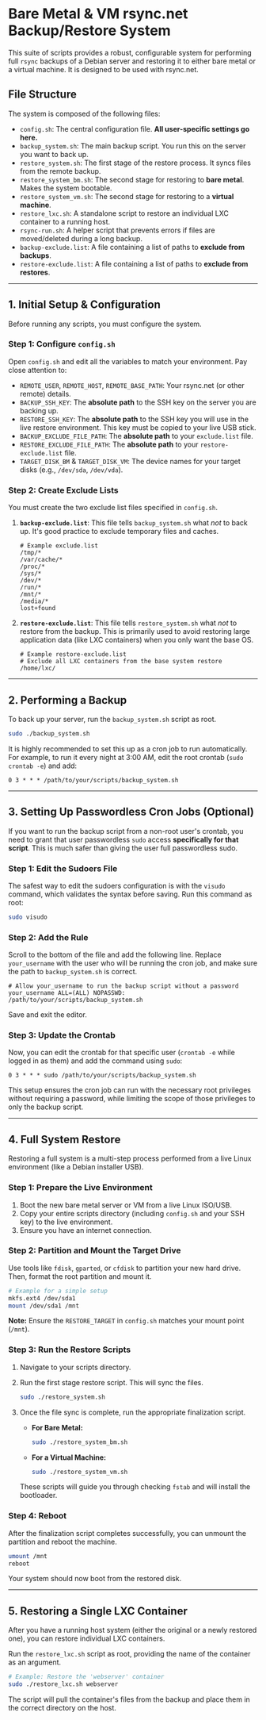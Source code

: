 # Bare Metal & VM rsync.net Backup/Restore System

This suite of scripts provides a robust, configurable system for performing full `rsync` backups of a Debian server and restoring it to either bare metal or a virtual machine.  It is designed to be used with rsync.net.

## File Structure

The system is composed of the following files:

-   `config.sh`: The central configuration file. **All user-specific settings go here.**
-   `backup_system.sh`: The main backup script. You run this on the server you want to back up.
-   `restore_system.sh`: The first stage of the restore process. It syncs files from the remote backup.
-   `restore_system_bm.sh`: The second stage for restoring to **bare metal**. Makes the system bootable.
-   `restore_system_vm.sh`: The second stage for restoring to a **virtual machine**.
-   `restore_lxc.sh`: A standalone script to restore an individual LXC container to a running host.
-   `rsync-run.sh`: A helper script that prevents errors if files are moved/deleted during a long backup.
-   `backup-exclude.list`: A file containing a list of paths to **exclude from backups**.
-   `restore-exclude.list`: A file containing a list of paths to **exclude from restores**.

---

## 1. Initial Setup & Configuration

Before running any scripts, you must configure the system.

### Step 1: Configure `config.sh`

Open `config.sh` and edit all the variables to match your environment. Pay close attention to:

-   `REMOTE_USER`, `REMOTE_HOST`, `REMOTE_BASE_PATH`: Your rsync.net (or other remote) details.
-   `BACKUP_SSH_KEY`: The **absolute path** to the SSH key on the server you are backing up.
-   `RESTORE_SSH_KEY`: The **absolute path** to the SSH key you will use in the live restore environment. This key must be copied to your live USB stick.
-   `BACKUP_EXCLUDE_FILE_PATH`: The **absolute path** to your `exclude.list` file.
-   `RESTORE_EXCLUDE_FILE_PATH`: The **absolute path** to your `restore-exclude.list` file.
-   `TARGET_DISK_BM` & `TARGET_DISK_VM`: The device names for your target disks (e.g., `/dev/sda`, `/dev/vda`).

### Step 2: Create Exclude Lists

You must create the two exclude list files specified in `config.sh`.

1.  **`backup-exclude.list`**: This file tells `backup_system.sh` what *not* to back up. It's good practice to exclude temporary files and caches.
    ```
    # Example exclude.list
    /tmp/*
    /var/cache/*
    /proc/*
    /sys/*
    /dev/*
    /run/*
    /mnt/*
    /media/*
    lost+found
    ```

2.  **`restore-exclude.list`**: This file tells `restore_system.sh` what *not* to restore from the backup. This is primarily used to avoid restoring large application data (like LXC containers) when you only want the base OS.
    ```
    # Example restore-exclude.list
    # Exclude all LXC containers from the base system restore
    /home/lxc/
    ```

---

## 2. Performing a Backup

To back up your server, run the `backup_system.sh` script as root.

```bash
sudo ./backup_system.sh
```

It is highly recommended to set this up as a cron job to run automatically. For example, to run it every night at 3:00 AM, edit the root crontab (`sudo crontab -e`) and add:

```crontab
0 3 * * * /path/to/your/scripts/backup_system.sh
```

---

## 3. Setting Up Passwordless Cron Jobs (Optional)

If you want to run the backup script from a non-root user's crontab, you need to grant that user passwordless `sudo` access **specifically for that script**. This is much safer than giving the user full passwordless sudo.

### Step 1: Edit the Sudoers File

The safest way to edit the sudoers configuration is with the `visudo` command, which validates the syntax before saving. Run this command as root:

```bash
sudo visudo
```

### Step 2: Add the Rule

Scroll to the bottom of the file and add the following line. Replace `your_username` with the user who will be running the cron job, and make sure the path to `backup_system.sh` is correct.

```
# Allow your_username to run the backup script without a password
your_username ALL=(ALL) NOPASSWD: /path/to/your/scripts/backup_system.sh
```

Save and exit the editor.

### Step 3: Update the Crontab

Now, you can edit the crontab for that specific user (`crontab -e` while logged in as them) and add the command using `sudo`:

```crontab
0 3 * * * sudo /path/to/your/scripts/backup_system.sh
```

This setup ensures the cron job can run with the necessary root privileges without requiring a password, while limiting the scope of those privileges to only the backup script.

---

## 4. Full System Restore

Restoring a full system is a multi-step process performed from a live Linux environment (like a Debian installer USB).

### Step 1: Prepare the Live Environment

1.  Boot the new bare metal server or VM from a live Linux ISO/USB.
2.  Copy your entire scripts directory (including `config.sh` and your SSH key) to the live environment.
3.  Ensure you have an internet connection.

### Step 2: Partition and Mount the Target Drive

Use tools like `fdisk`, `gparted`, or `cfdisk` to partition your new hard drive. Then, format the root partition and mount it.

```bash
# Example for a simple setup
mkfs.ext4 /dev/sda1
mount /dev/sda1 /mnt
```

**Note:** Ensure the `RESTORE_TARGET` in `config.sh` matches your mount point (`/mnt`).

### Step 3: Run the Restore Scripts

1.  Navigate to your scripts directory.
2.  Run the first stage restore script. This will sync the files.

    ```bash
    sudo ./restore_system.sh
    ```

3.  Once the file sync is complete, run the appropriate finalization script.
    -   **For Bare Metal:**
        ```bash
        sudo ./restore_system_bm.sh
        ```
    -   **For a Virtual Machine:**
        ```bash
        sudo ./restore_system_vm.sh
        ```
    These scripts will guide you through checking `fstab` and will install the bootloader.

### Step 4: Reboot

After the finalization script completes successfully, you can unmount the partition and reboot the machine.

```bash
umount /mnt
reboot
```

Your system should now boot from the restored disk.

---

## 5. Restoring a Single LXC Container

After you have a running host system (either the original or a newly restored one), you can restore individual LXC containers.

Run the `restore_lxc.sh` script as root, providing the name of the container as an argument.

```bash
# Example: Restore the 'webserver' container
sudo ./restore_lxc.sh webserver
```

The script will pull the container's files from the backup and place them in the correct directory on the host.
